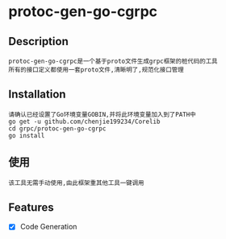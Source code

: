 # protoc-gen-go-cgrpc

## Description
	protoc-gen-go-cgrpc是一个基于proto文件生成grpc框架的桩代码的工具
	所有的接口定义都使用一套proto文件,清晰明了,规范化接口管理

## Installation
	请确认已经设置了Go环境变量GOBIN,并将此环境变量加入到了PATH中
	go get -u github.com/chenjie199234/Corelib
	cd grpc/protoc-gen-go-cgrpc
	go install

## 使用
	该工具无需手动使用,由此框架重其他工具一键调用

## Features
- [X] Code Generation
